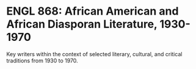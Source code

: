 # ENGL 868: African American and African Diasporan Literature, 1930-1970

Key writers within the context of selected literary, cultural, and critical traditions from 1930 to 1970.